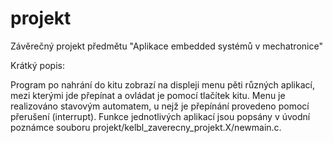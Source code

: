 # projekt
Závěrečný projekt předmětu "Aplikace embedded systémů v mechatronice"

Krátký popis:

Program po nahrání do kitu zobrazí na displeji menu pěti různých aplikací, mezi kterými jde přepínat a ovládat je pomocí tlačítek kitu. Menu je realizováno stavovým automatem, u nejž je přepínání provedeno pomocí přerušení (interrupt). Funkce jednotlivých aplikací jsou popsány v úvodní poznámce souboru projekt/kelbl_zaverecny_projekt.X/newmain.c.
